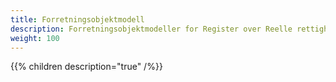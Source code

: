 ```yaml
---
title: Forretningsobjektmodell
description: Forretningsobjektmodeller for Register over Reelle rettighetshavere
weight: 100
---
```


{{% children description="true" /%}}

